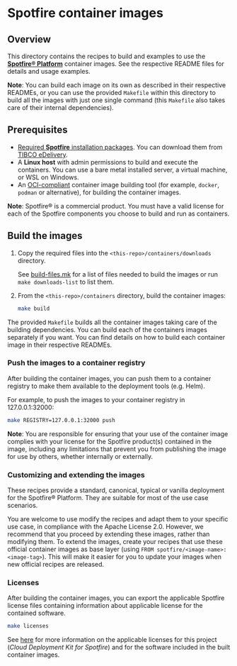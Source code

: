 # Spotfire container images

## Overview

This directory contains the recipes to build and examples to use the [**Spotfire® Platform**](https://www.spotfire.com/) container images. See the respective README files for details and usage examples.

**Note**: You can build each image on its own as described in their respective READMEs, or you can use the provided `Makefile` within this directory to build all the images with just one single command (this `Makefile` also takes care of their internal dependencies).

## Prerequisites

- [Required **Spotfire** installation packages](build-files.mk). You can download them from [TIBCO eDelivery](https://edelivery.tibco.com/storefront/index.ep).
- A **Linux host** with admin permissions to build and execute the containers.
  You can use a bare metal installed server, a virtual machine, or WSL on Windows.
- An [OCI-compliant](https://opencontainers.org/) container image building tool (for example, `docker`, `podman` or alternative), for building the container images.

**Note**: Spotfire® is a commercial product. You must have a valid license for each of the Spotfire components you choose to build and run as containers.

## Build the images

1. Copy the required files into the `<this-repo>/containers/downloads` directory.

   See [build-files.mk](build-files.mk) for a list of files needed to build the images or run `make downloads-list` to list them.

2. From the `<this-repo>/containers` directory, build the container images:
    ```bash
    make build
    ```

The provided `Makefile` builds all the container images taking care of the building dependencies.
You can build each of the containers images separately if you want. 
You can find details on how to build each container image in their respective READMEs.

### Push the images to a container registry

After building the container images, you can push them to a container registry to make them available to the deployment tools (e.g. Helm).

For example, to push the images to your container registry in 127.0.0.1:32000:
```bash
make REGISTRY=127.0.0.1:32000 push
```

**Note**: You are responsible for ensuring that your use of the container image complies with your license for the Spotfire product(s) contained in the image, including any limitations that prevent you from publishing the image for use by others, whether internally or externally.

### Customizing and extending the images

These recipes provide a standard, canonical, typical or vanilla deployment for the Spotfire® Platform.
They are suitable for most of the use case scenarios. 

You are welcome to use modify the recipes and adapt them to your specific use case, in compliance with the Apache License 2.0. 
However, we recommend that you proceed by extending these images, rather than modifying them.
To extend the images, create your recipes that use these official container images as base layer (using `FROM spotfire/<image-name>:<image-tag>`).
This will make it easier for you to update your images when new official recipes are released.

### Licenses

After building the container images, you can export the applicable Spotfire license files containing information about applicable license for the contained software.
```bash
make licenses
```

See [here](../README.md#licenses) for more information on the applicable licenses for this project (_Cloud Deployment Kit for Spotfire_) and for the software included in the built container images.

